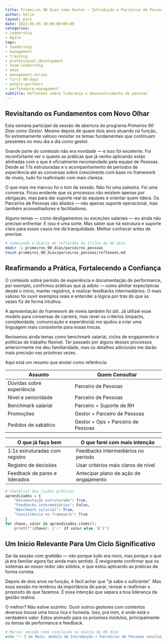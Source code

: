 ```yaml
---
title: Primeiros 90 Dias como Gestor – Introdução e Parceiros de Pessoas
author: helio
layout: post
date: 2023-05-05 10:00:00+00:00
categories:
- Leadership
- Agile
tags:
- leadership
- management
- training
- professional-development
- team-leadership
- omio
- management-series
- first-90-days
- people-partners
- performance-management
subtitle: Reflexões sobre liderança e desenvolvimento de pessoas
---
```


## Revisitando os Fundamentos com Novo Olhar

Esta semana participei da sessão de abertura do programa _Primeiros 90 Dias como Gestor_. Mesmo depois de quase dois anos atuando na função, foi extremamente valioso revisitar os temas fundamentais que continuam presentes no meu dia a dia como gestor.

Grande parte do conteúdo não era novidade — e isso foi excelente. Foi reconfortante ver o quanto as práticas que já venho aplicando estão alinhadas com o que é oficialmente recomendado pela equipe de Pessoas. Desde as 1:1s estruturadas e o acompanhamento de períodos de experiência até as conversas sobre crescimento com base no framework de níveis, tudo foi reafirmado com mais clareza.

O que mais me marcou foi o tom da sessão. Não foi uma palestra. Foi uma conversa. Ficou evidente que os processos não existem apenas por obrigação, mas para dar suporte real às equipes e orientar quem lidera. Os Parceiros de Pessoas são aliados — não apenas suporte operacional, mas também aconselhadores e facilitadores.

Alguns temas — como desligamentos ou exceções salariais — eu ainda não precisei enfrentar. E isso é uma sorte. Mas saber que há estrutura e suporte claro para esses casos me dá tranquilidade. Melhor conhecer antes de precisar.

```bash
# Começando o diário de reflexões da trilha de 90 dias
mkdir -p primeiros_90_dias/parceiros_pessoas
touch primeiros_90_dias/parceiros_pessoas/reflexoes.md
```

## Reafirmando a Prática, Fortalecendo a Confiança

O conteúdo sobre período de experiência e documentação de performance, por exemplo, confirmou práticas que já adoto — como alinhar expectativas desde o início, manter registros, e realizar feedbacks intermediários. O mais valioso foi ouvir exemplos reais e entender a lógica por trás do que às vezes fiz de forma intuitiva.

A apresentação do framework de níveis também foi útil. Já utilizei esse modelo para conversas de carreira, mas rever os critérios (impacto, complexidade, comunicação e experiência) me ajudou a criar uma linguagem mais consistente para essas trocas.

Revisamos ainda temas como benchmark salarial, ciclos de engajamento e políticas de trabalho flexível. Ter passado por alguns desses processos anteriormente me deu familiaridade, mas os detalhes adicionais me darão mais precisão nas próximas vezes.

Aqui está um resumo que anotei como referência:

| Assunto                   | Quem Consultar                     |
| ------------------------- | ---------------------------------- |
| Dúvidas sobre experiência | Parceiro de Pessoas                |
| Nível e senioridade       | Parceiro de Pessoas                |
| Benchmark salarial        | Parceiro + Suporte de RH           |
| Promoções                 | Gestor + Parceiro de Pessoas       |
| Pedidos de sabático       | Gestor + Ops + Parceiro de Pessoas |

| O que já faço bem              | O que farei com mais intenção          |
| ------------------------------ | -------------------------------------- |
| 1:1s estruturadas com registro | Feedbacks intermediários no período    |
| Registro de decisões           | Usar critérios mais claros de nível    |
| Feedback de pares e liderados  | Antecipar plano de ação de engajamento |

```python
# Checklist das lições práticas
aprendizados = {
    "Documentação estruturada": True,
    "Feedbacks intermediários": False,
    "Benchmark salarial": True,
    "Consistência no framework": True
}
for chave, valor in aprendizados.items():
    print(f"{chave}: {'✅' if valor else '⏳'}")
```

## Um Início Relevante Para Um Ciclo Significativo

Saí da sessão com gratidão — não porque tudo era novo, mas porque o que já era familiar agora faz ainda mais sentido. É revigorante confirmar que os sistemas ao nosso redor são sólidos, e que estou aplicando as práticas da forma correta.

Depois de dois anos na função, é fácil achar que "já sabe o suficiente". Mas essa sessão me lembrou da importância de parar, revisar e reafirmar o propósito do que fazemos. É essa intenção que separa a boa liderança da gestão reativa.

O melhor? Não estive sozinho. Ouvir outros gestores com contextos diversos trouxe uma troca rica e honesta. Isso, pra mim, é onde está o verdadeiro valor. Estou animado para os próximos módulos, principalmente os temas de performance e feedback.

```bash
# Marcar sessão como concluída no diário de 90 dias
echo "✅ 3 de Maio: módulo de Introdução + Parceiros de Pessoas concluído e registrado." >> primeiros_90_dias/log.txt
```
